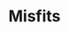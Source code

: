 ---
ee_id: '4256'
site: '1'
type: '2'
url: 2015-006-misfits
title: Misfits
year: '2015'
display_year: '2015'
medium: Foam pool noodles, garter belt, ear warmer, leggings,  socks, RCA 5CD changer
  stereo, Avenged Sevenfold "Hail to the King" Compact Disc
dims: 140 cm x variable width x variable depth
pitch:
ps:
live_url:
related:
youtube:
related_code:
imgs: misfits-2015-006-detail-database-JH.jpg,misfits-2015-006-full-database-JH.jpg
subheading:
download:
add_credit:
add_credits:
commission:
layout: things-i-made
---